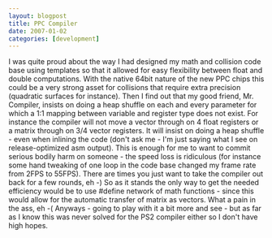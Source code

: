 ```yaml
---
layout: blogpost
title: PPC Compiler
date: 2007-01-02
categories: [development]
---
```

I was quite proud about the way I had designed my math and collision code base using templates so that it allowed for easy flexibility between float and double computations. With the native 64bit nature of the new PPC chips this could be a very strong asset for collisions that require extra precision (quadratic surfaces for instance). Then I find out that my good friend, Mr. Compiler, insists on doing a heap shuffle on each and every parameter for which a 1:1 mapping between variable and register type does not exist. For instance the compiler will not move a vector through on 4 float registers or a matrix through on 3/4 vector registers. It will insist on doing a heap shuffle - even when inlining the code (don't ask me - I'm just saying what I see on release-optimized asm output). This is enough for me to want to commit serious bodily harm on someone - the speed loss is ridiculous (for instance some hand tweaking of one loop in the code base changed my frame rate from 2FPS to 55FPS). There are times you just want to take the compiler out back for a few rounds, eh -) So as it stands the only way to get the needed efficiency would be to use #define network of math functions - since this would allow for the automatic transfer of matrix as vectors. What a pain in the ass, eh -( Anyways - going to play with it a bit more and see - but as far as I know this was never solved for the PS2 compiler either so I don't have high hopes.
